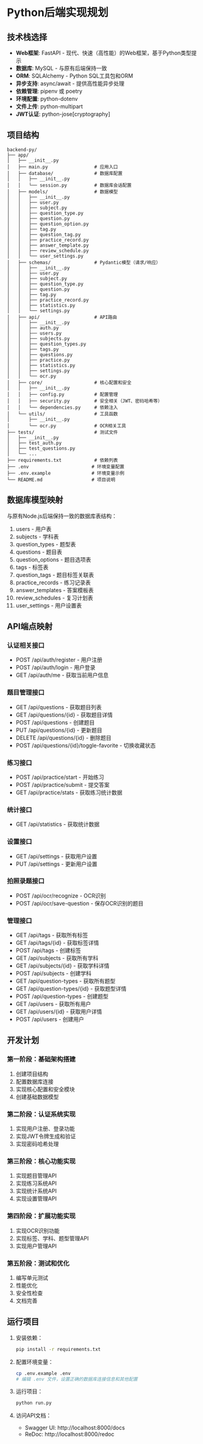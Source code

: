 # Python后端实现规划

## 技术栈选择

- **Web框架**: FastAPI - 现代、快速（高性能）的Web框架，基于Python类型提示
- **数据库**: MySQL - 与原有后端保持一致
- **ORM**: SQLAlchemy - Python SQL工具包和ORM
- **异步支持**: async/await - 提供高性能异步处理
- **依赖管理**: pipenv 或 poetry
- **环境配置**: python-dotenv
- **文件上传**: python-multipart
- **JWT认证**: python-jose[cryptography]

## 项目结构

```
backend-py/
├── app/
│   ├── __init__.py
│   ├── main.py                 # 应用入口
│   ├── database/               # 数据库配置
│   │   ├── __init__.py
│   │   └── session.py          # 数据库会话配置
│   ├── models/                 # 数据模型
│   │   ├── __init__.py
│   │   ├── user.py
│   │   ├── subject.py
│   │   ├── question_type.py
│   │   ├── question.py
│   │   ├── question_option.py
│   │   ├── tag.py
│   │   ├── question_tag.py
│   │   ├── practice_record.py
│   │   ├── answer_template.py
│   │   ├── review_schedule.py
│   │   └── user_settings.py
│   ├── schemas/                # Pydantic模型（请求/响应）
│   │   ├── __init__.py
│   │   ├── user.py
│   │   ├── subject.py
│   │   ├── question_type.py
│   │   ├── question.py
│   │   ├── tag.py
│   │   ├── practice_record.py
│   │   ├── statistics.py
│   │   └── settings.py
│   ├── api/                    # API路由
│   │   ├── __init__.py
│   │   ├── auth.py
│   │   ├── users.py
│   │   ├── subjects.py
│   │   ├── question_types.py
│   │   ├── tags.py
│   │   ├── questions.py
│   │   ├── practice.py
│   │   ├── statistics.py
│   │   ├── settings.py
│   │   └── ocr.py
│   ├── core/                   # 核心配置和安全
│   │   ├── __init__.py
│   │   ├── config.py           # 配置管理
│   │   ├── security.py         # 安全相关（JWT、密码哈希等）
│   │   └── dependencies.py     # 依赖注入
│   └── utils/                  # 工具函数
│       ├── __init__.py
│       └── ocr.py              # OCR相关工具
├── tests/                      # 测试文件
│   ├── __init__.py
│   ├── test_auth.py
│   ├── test_questions.py
│   └── ...
├── requirements.txt            # 依赖列表
├── .env                       # 环境变量配置
├── .env.example               # 环境变量示例
└── README.md                  # 项目说明
```

## 数据库模型映射

与原有Node.js后端保持一致的数据库表结构：

1. users - 用户表
2. subjects - 学科表
3. question_types - 题型表
4. questions - 题目表
5. question_options - 题目选项表
6. tags - 标签表
7. question_tags - 题目标签关联表
8. practice_records - 练习记录表
9. answer_templates - 答案模板表
10. review_schedules - 复习计划表
11. user_settings - 用户设置表

## API端点映射

### 认证相关接口
- POST /api/auth/register - 用户注册
- POST /api/auth/login - 用户登录
- GET /api/auth/me - 获取当前用户信息

### 题目管理接口
- GET /api/questions - 获取题目列表
- GET /api/questions/{id} - 获取题目详情
- POST /api/questions - 创建题目
- PUT /api/questions/{id} - 更新题目
- DELETE /api/questions/{id} - 删除题目
- POST /api/questions/{id}/toggle-favorite - 切换收藏状态

### 练习接口
- POST /api/practice/start - 开始练习
- POST /api/practice/submit - 提交答案
- GET /api/practice/stats - 获取练习统计数据

### 统计接口
- GET /api/statistics - 获取统计数据

### 设置接口
- GET /api/settings - 获取用户设置
- PUT /api/settings - 更新用户设置

### 拍照录题接口
- POST /api/ocr/recognize - OCR识别
- POST /api/ocr/save-question - 保存OCR识别的题目

### 管理接口
- GET /api/tags - 获取所有标签
- GET /api/tags/{id} - 获取标签详情
- POST /api/tags - 创建标签
- GET /api/subjects - 获取所有学科
- GET /api/subjects/{id} - 获取学科详情
- POST /api/subjects - 创建学科
- GET /api/question-types - 获取所有题型
- GET /api/question-types/{id} - 获取题型详情
- POST /api/question-types - 创建题型
- GET /api/users - 获取所有用户
- GET /api/users/{id} - 获取用户详情
- POST /api/users - 创建用户

## 开发计划

### 第一阶段：基础架构搭建
1. 创建项目结构
2. 配置数据库连接
3. 实现核心配置和安全模块
4. 创建基础数据模型

### 第二阶段：认证系统实现
1. 实现用户注册、登录功能
2. 实现JWT令牌生成和验证
3. 实现密码哈希处理

### 第三阶段：核心功能实现
1. 实现题目管理API
2. 实现练习系统API
3. 实现统计系统API
4. 实现设置管理API

### 第四阶段：扩展功能实现
1. 实现OCR识别功能
2. 实现标签、学科、题型管理API
3. 实现用户管理API

### 第五阶段：测试和优化
1. 编写单元测试
2. 性能优化
3. 安全性检查
4. 文档完善

## 运行项目

1. 安装依赖：
   ```bash
   pip install -r requirements.txt
   ```

2. 配置环境变量：
   ```bash
   cp .env.example .env
   # 编辑 .env 文件，设置正确的数据库连接信息和其他配置
   ```

3. 运行项目：
   ```bash
   python run.py
   ```

4. 访问API文档：
   - Swagger UI: http://localhost:8000/docs
   - ReDoc: http://localhost:8000/redoc